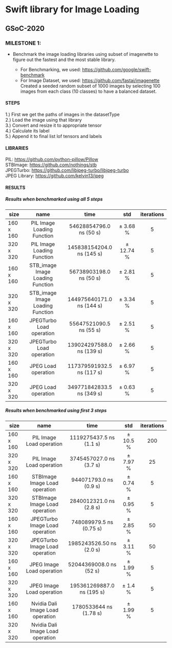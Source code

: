# Swift library for Image Loading
## GSoC-2020

### MILESTONE 1: 
* Benchmark the image loading libraries using subset of imagenette to figure out the fastest and the most stable library.

  - For Benchmarking, we used: https://github.com/google/swift-benchmark  
  - For Image Dataset, we used: https://github.com/fastai/imagenette  
  Created a seeded random subset of 1000 images by selecting 100 images from each class (10 classes) to have a balanced dataset.

#### STEPS
1.) First we get the paths of images in the datasetType  
2.) Load the image using that library  
3.) Convert and resize it to appropriate tensor  
4.) Calculate its label  
5.) Append it to final list lof tensors and labels  


#### LIBRARIES
PIL: https://github.com/python-pillow/Pillow  
STBImage: https://github.com/nothings/stb  
JPEGTurbo: https://github.com/libjpeg-turbo/libjpeg-turbo  
JPEG Library: https://github.com/kelvin13/jpeg 

#### RESULTS

##### Results when benchmarked using all 5 steps

| size                    |name                    |  time            |  std       |  iterations  |
|-------------|:------------:|:------------------:|:--------------:|:---------------:|
|   160 x 160       | PIL Image Loading Function |  54628854796.0 ns (50 s) | ±   3.68 %    |       5  |
|   320 x 320       | PIL Image Loading Function |  145838154204.0 ns (145 s)| ±  12.74 %     |       5  |
|   160 x 160       | STB_image Image Loading Function |  56738903198.0 ns (50 s) | ±   2.81 %    |       5  |
|   320 x 320       | STB_image Image Loading Function | 144975640171.0 ns (144 s) | ±  3.34 %     |       5  |
|   160 x 160       | JPEGTurbo Load operation |   55647521090.5 ns (55 s) |  ±   2.51 %     |          5
|   320 x 320       | JPEGTurbo Load operation |  139024297588.0 ns (139 s) |  ±   2.66 %      |         5
|   160 x 160       | JPEG Load operation  |  117379591932.5 ns (117 s) |  ±   6.97 %     |         5
|   320 x 320       | JPEG Load operation  |  349771842833.5 ns (349 s) |  ±   0.63 %    |         5


##### Results when benchmarked using first 3 steps

| size                    |name                    |  time            |  std       |  iterations  |
|-------------|:------------:|:------------------:|:--------------:|:---------------:|
|   160 x 160       | PIL Image Load operation | 1119275437.5 ns (1.1 s) | ±   10.5 %    |       200  |
|   320 x 320       | PIL Image Load operation | 3745457027.0 ns (3.7 s) | ±   7.97 %    |       25  |
|   160 x 160       | STBImage Image Load operation | 944071793.0 ns (0.9 s) | ±   0.74 %    |       5  |
|   320 x 320       | STBImage Image Load operation | 2840012321.0 ns (2.8 s) | ±   0.95 %    |       5  |
|   160 x 160       | JPEGTurbo Image Load operation | 748089979.5 ns (0.75 s) | ±   2.85 %   |       50  |
|   320 x 320       | JPEGTurbo Image Load operation | 1985243526.50 ns (2.0 s) | ±   3.11 %    |       50  |
|   160 x 160       | JPEG Image Load operation | 52044369008.0 ns (52 s) | ±   1.99 %   |       5 |
|   320 x 320       | JPEG Image Load operation | 195361269887.0 ns (195 s) | ±   1.4 %    |       5  |
|   160 x 160       | Nvidia Dali Image Load operation | 1780533644 ns (1.78 s) | ±   1.99 %   |       5 |
|   320 x 320       | Nvidia Dali Image Load operation |  |    |         |
